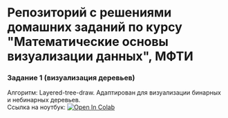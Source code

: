 # Репозиторий с решениями домашних заданий по курсу  "Математические основы визуализации данных", МФТИ

### Задание 1 (визуализация деревьев)

Алгоритм: Layered-tree-draw. Адаптирован для визуализации бинарных и небинарных деревьев.<br>
Ссылка на ноутбук: <a href="https://colab.research.google.com/github/Nikis14/MIPT-visualization-hw/blob/main/hw1-trees/HW_1_Tree.ipynb" target="_blank" rel="nofollow">
  <img src="https://colab.research.google.com/assets/colab-badge.svg" alt="Open In Colab"/>
</a>
